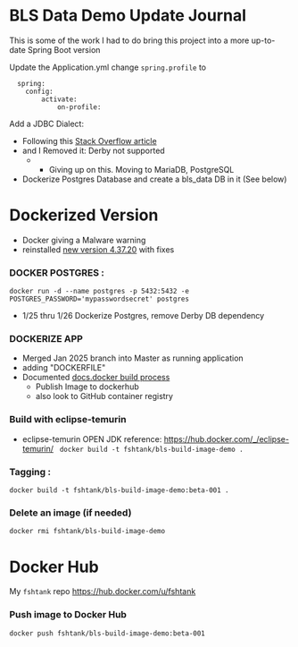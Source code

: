 # BLS Data Demo Update Journal

This is some of the work I had to do bring this project into a more up-to-date Spring Boot version

Update the Application.yml 
change `spring.profile` to
```
  spring:
    config:
        activate:
            on-profile:
```

Add a JDBC Dialect:
- Following this [Stack Overflow article](https://stackoverflow.com/questions/61851491/spring-data-jdbc-firebird-dialect-not-recognized)
- and I Removed it: Derby not supported
  - - Giving up on this. Moving to MariaDB, PostgreSQL
- Dockerize Postgres Database and create a bls_data DB in it (See below)

# Dockerized Version
  - Docker giving a Malware warning
  - reinstalled [new version 4.37.20](https://docs.docker.com/desktop/cert-revoke-solution/#upgrade-to-docker-desktop-version-4372-recommended) with fixes

### DOCKER POSTGRES :
```
docker run -d --name postgres -p 5432:5432 -e POSTGRES_PASSWORD='mypasswordsecret' postgres
```
- 1/25 thru 1/26 Dockerize Postgres, remove Derby DB dependency

### DOCKERIZE APP
- Merged Jan 2025 branch into Master as running application
- adding "DOCKERFILE"
- Documented [docs.docker build process](https://docs.docker.com/get-started/docker-concepts/building-images/build-tag-and-publish-an-image/)
  - Publish Image to dockerhub
  - also look to GitHub container registry

### Build with eclipse-temurin
- eclipse-temurin OPEN JDK reference: https://hub.docker.com/_/eclipse-temurin/
` docker build -t fshtank/bls-build-image-demo .`

### Tagging :
`docker build -t fshtank/bls-build-image-demo:beta-001 .`

### Delete an image (if needed)
`docker rmi fshtank/bls-build-image-demo`

# Docker Hub
My `fshtank` repo
https://hub.docker.com/u/fshtank 

### Push image to Docker Hub
`docker push fshtank/bls-build-image-demo:beta-001`



